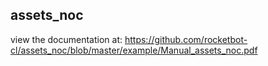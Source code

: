 ## assets_noc

 view the documentation at: https://github.com/rocketbot-cl/assets_noc/blob/master/example/Manual_assets_noc.pdf